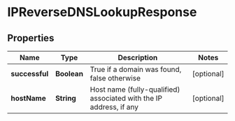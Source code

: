 
# IPReverseDNSLookupResponse

## Properties
Name | Type | Description | Notes
------------ | ------------- | ------------- | -------------
**successful** | **Boolean** | True if a domain was found, false otherwise |  [optional]
**hostName** | **String** | Host name (fully-qualified) associated with the IP address, if any |  [optional]



